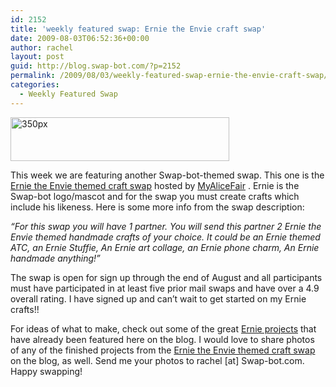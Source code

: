 ```yaml
---
id: 2152
title: 'weekly featured swap: Ernie the Envie craft swap'
date: 2009-08-03T06:52:36+00:00
author: rachel
layout: post
guid: http://blog.swap-bot.com/?p=2152
permalink: /2009/08/03/weekly-featured-swap-ernie-the-envie-craft-swap/
categories:
  - Weekly Featured Swap
---
```

<img src="http://blog.swap-bot.com/wp-content/uploads/2009/08/350px.gif" alt="350px" title="350px" width="350" height="70" class="aligncenter size-full wp-image-2154" />

This week we are featuring another Swap-bot-themed swap. This one is the [Ernie the Envie themed craft swap](http://www.swap-bot.com/swap/show/41830) hosted by [MyAliceFair](http://www.swap-bot.com/user:MyAliceFair) . Ernie is the Swap-bot logo/mascot and for the swap you must create crafts which include his likeness. Here is some more info from the swap description:

_&#8220;For this swap you will have 1 partner. You will send this partner 2 Ernie the Envie themed handmade crafts of your choice. It could be an Ernie themed ATC, an Ernie Stuffie, An Ernie art collage, an Ernie phone charm, An Ernie handmade anything!&#8221;_

The swap is open for sign up through the end of August and all participants must have participated in at least five prior mail swaps and have over a 4.9 overall rating. I have signed up and can&#8217;t wait to get started on my Ernie crafts!!

For ideas of what to make, check out some of the great [Ernie projects](http://blog.swap-bot.com/category/swappy-goodness/) that have already been featured here on the blog. I would love to share photos of any of the finished projects from the [Ernie the Envie themed craft swap](http://www.swap-bot.com/swap/show/41830) on the blog, as well. Send me your photos to rachel [at] Swap-bot.com. Happy swapping!